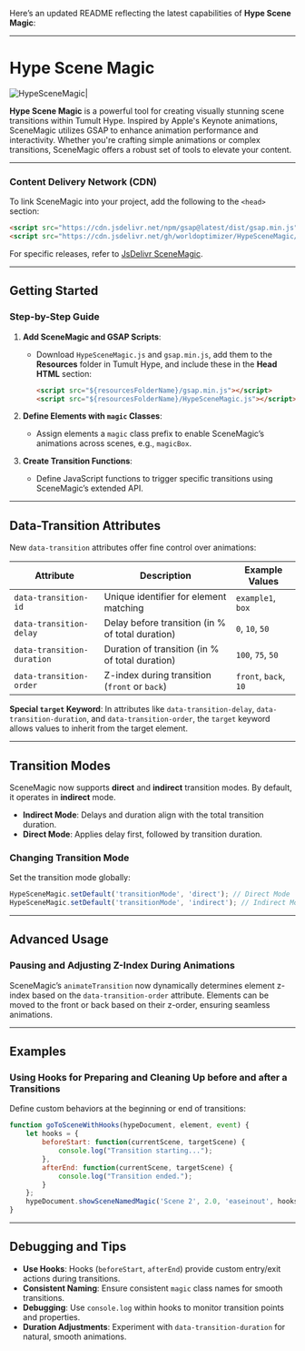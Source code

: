 Here’s an updated README reflecting the latest capabilities of **Hype Scene Magic**:

---

# Hype Scene Magic 

![HypeSceneMagic|](https://playground.maxziebell.de/Hype/SceneMagic/HypeSceneMagic.jpg?)

**Hype Scene Magic** is a powerful tool for creating visually stunning scene transitions within Tumult Hype. Inspired by Apple's Keynote animations, SceneMagic utilizes GSAP to enhance animation performance and interactivity. Whether you're crafting simple animations or complex transitions, SceneMagic offers a robust set of tools to elevate your content.

---

### Content Delivery Network (CDN)
To link SceneMagic into your project, add the following to the `<head>` section:

```html
<script src="https://cdn.jsdelivr.net/npm/gsap@latest/dist/gsap.min.js"></script>
<script src="https://cdn.jsdelivr.net/gh/worldoptimizer/HypeSceneMagic/HypeSceneMagic.min.js"></script>
```

For specific releases, refer to [JsDelivr SceneMagic](https://www.jsdelivr.com/package/gh/worldoptimizer/HypeSceneMagic).

---

## Getting Started

### Step-by-Step Guide

1. **Add SceneMagic and GSAP Scripts**:
   - Download `HypeSceneMagic.js` and `gsap.min.js`, add them to the **Resources** folder in Tumult Hype, and include these in the **Head HTML** section:
     ```html
     <script src="${resourcesFolderName}/gsap.min.js"></script>
     <script src="${resourcesFolderName}/HypeSceneMagic.js"></script>
     ```

2. **Define Elements with `magic` Classes**:
   - Assign elements a `magic` class prefix to enable SceneMagic’s animations across scenes, e.g., `magicBox`.

3. **Create Transition Functions**:
   - Define JavaScript functions to trigger specific transitions using SceneMagic’s extended API.

---

## Data-Transition Attributes

New `data-transition` attributes offer fine control over animations:

| Attribute                   | Description                                      | Example Values        |
|-----------------------------|--------------------------------------------------|-----------------------|
| `data-transition-id`        | Unique identifier for element matching           | `example1`, `box`     |
| `data-transition-delay`     | Delay before transition (in % of total duration) | `0`, `10`, `50`       |
| `data-transition-duration`  | Duration of transition (in % of total duration)  | `100`, `75`, `50`     |
| `data-transition-order`     | Z-index during transition (`front` or `back`)    | `front`, `back`, `10` |

**Special `target` Keyword**: In attributes like `data-transition-delay`, `data-transition-duration`, and `data-transition-order`, the `target` keyword allows values to inherit from the target element.

---

## Transition Modes

SceneMagic now supports **direct** and **indirect** transition modes. By default, it operates in **indirect** mode.

- **Indirect Mode**: Delays and duration align with the total transition duration.
- **Direct Mode**: Applies delay first, followed by transition duration.

### Changing Transition Mode

Set the transition mode globally:

```javascript
HypeSceneMagic.setDefault('transitionMode', 'direct'); // Direct Mode
HypeSceneMagic.setDefault('transitionMode', 'indirect'); // Indirect Mode
```

---

## Advanced Usage

### Pausing and Adjusting Z-Index During Animations

SceneMagic’s `animateTransition` now dynamically determines element z-index based on the `data-transition-order` attribute. Elements can be moved to the front or back based on their z-order, ensuring seamless animations.

---

## Examples

### Using Hooks for Preparing and Cleaning Up before and after a Transitions

Define custom behaviors at the beginning or end of transitions:

```javascript
function goToSceneWithHooks(hypeDocument, element, event) {
    let hooks = {
        beforeStart: function(currentScene, targetScene) {
            console.log("Transition starting...");
        },
        afterEnd: function(currentScene, targetScene) {
            console.log("Transition ended.");
        }
    };
    hypeDocument.showSceneNamedMagic('Scene 2', 2.0, 'easeinout', hooks);
}
```

---

## Debugging and Tips

- **Use Hooks**: Hooks (`beforeStart`, `afterEnd`) provide custom entry/exit actions during transitions.
- **Consistent Naming**: Ensure consistent `magic` class names for smooth transitions.
- **Debugging**: Use `console.log` within hooks to monitor transition points and properties.
- **Duration Adjustments**: Experiment with `data-transition-duration` for natural, smooth animations.


